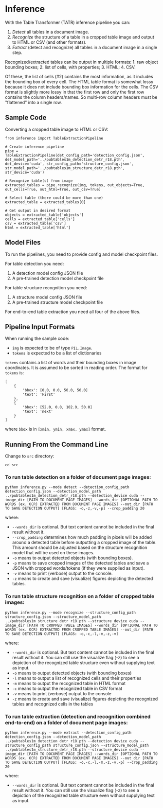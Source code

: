 # Inference

With the Table Transformer (TATR) inference pipeline you can:
1. *Detect* all tables in a document image.
2. *Recognize* the structure of a table in a cropped table image and output to HTML or CSV (and other formats).
3. *Extract* (detect and recognize) all tables in a document image in a single step.

Recognized/extracted tables can be output in multiple formats: 1. raw object bounding boxes; 2. list of cells, with properties; 3. HTML; 4. CSV.

Of these, the list of cells (#2) contains the most information, as it includes the bounding box of every cell. The HTML table format is somewhat lossy because it does not include bounding box information for the cells. The CSV format is slightly more lossy in that the first row and only the first row contains the column headers/names. So multi-row column headers must be "flattened" into a single row.

## Sample Code
Converting a cropped table image to HTML or CSV:
```
from inference import TableExtractionPipeline

# Create inference pipeline
pipe = TableExtractionPipeline(det_config_path='detection_config.json', det_model_path='../pubtables1m_detection_detr_r18.pth', det_device='cuda', str_config_path='structure_config.json', str_model_path='../pubtables1m_structure_detr_r18.pth', str_device='cuda')

# Recognize table(s) from image
extracted_tables = pipe.recognize(img, tokens, out_objects=True, out_cells=True, out_html=True, out_csv=True)

# Select table (there could be more than one)
extracted_table = extracted_tables[0]

# Get output in desired format
objects = extracted_table['objects']
cells = extracted_table['cells']
csv = extracted_table['csv']
html = extracted_table['html']
```

## Model Files
To run the pipelines, you need to provide config and model checkpoint files.

For table detection you need:
1. A detection model config JSON file
2. A pre-trained detection model checkpoint file

For table structure recognition you need:
1. A structure model config JSON file
2. A pre-trained structure model checkpoint file

For end-to-end table extraction you need all four of the above files.


## Pipeline Input Formats
When running the sample code:
- `img` is expected to be of type `PIL.Image`.
- `tokens` is expected to be a list of dictionaries

`tokens` contains a list of words and their bounding boxes in image coordinates. It is assumed to be sorted in reading order. The format for `tokens` is:
```
[
    {
        'bbox': [0.0, 0.0, 50.0, 50.0]
        'text': 'First'
    },
    {
        'bbox': [52.0, 0.0, 102.0, 50.0]
        'text': 'next'
    }
]
```
where `bbox` is in `[xmin, ymin, xmax, ymax]` format.
## Running From the Command Line
Change to `src` directory:
```
cd src
```
### To run table detection on a folder of document page images:
```
python inference.py --mode detect --detection_config_path detection_config.json --detection_model_path ../pubtables1m_detection_detr_r18.pth --detection_device cuda --image_dir [PATH TO DOCUMENT PAGE IMAGES] --words_dir [OPTIONAL PATH TO WORDS (ex. OCR) EXTRACTED FROM DOCUMENT PAGE IMAGES] --out_dir [PATH TO SAVE DETECTION OUTPUT] [FLAGS: -o,-z,-v,-p] --crop_padding 20
```
where:
- `--words_dir` is optional. But text content cannot be included in the final result without it.
- `--crop_padding` determines how much padding in pixels will be added around a detected table before outputting a cropped image of the table. This amount should be adjusted based on the structure recognition model that will be used on these images.
- `-o` means to output detected objects (with bounding boxes).
- `-p` means to save cropped images of the detected tables and save a JSON with cropped words/tokens (if they were supplied as input).
- `-v` means to print (verbose) output to the console.
- `-z` means to create and save (visualize) figures depicting the detected tables.

### To run table structure recognition on a folder of cropped table images:
```
python inference.py --mode recognize --structure_config_path structure_config.json --structure_model_path ../pubtables1m_structure_detr_r18.pth --structure_device cuda --image_dir [PATH TO CROPPED TABLE IMAGES] --words_dir [OPTIONAL PATH TO WORDS (ex. OCR) EXTRACTED FROM CROPPED TABLE IMAGES] --out_dir [PATH TO SAVE DETECTION OUTPUT] [FLAGS: -o,-c,-l,-m,-z,-v]
 ```
 where:
 - `--words_dir` is optional. But text content cannot be included in the final result without it. You can still use the visualize flag (-z) to see a depiction of the recognized table structure even without supplying text as input.
- `-o` means to output detected objects (with bounding boxes)
- `-l` means to output a list of recognized cells and their properties
- `-m` means to output the recognized table in HTML format
- `-c` means to output the recognized table in CSV format
- `-v` means to print (verbose) output to the console
- `-z` means to create and save (visualize) figures depicting the recognized tables and recognized cells in the tables

 ### To run table extraction (detection and recognition combined end-to-end) on a folder of document page images:
```
python inference.py --mode extract --detection_config_path detection_config.json --detection_model_path ../pubtables1m_detection_detr_r18.pth --detection_device cuda --structure_config_path structure_config.json --structure_model_path ../pubtables1m_structure_detr_r18.pth --structure_device cuda --image_dir [PATH TO DOCUMENT PAGE IMAGES] --words_dir [OPTIONAL PATH TO WORDS (ex. OCR) EXTRACTED FROM DOCUMENT PAGE IMAGES] --out_dir [PATH TO SAVE DETECTION OUTPUT] [FLAGS: -o,-c,-l,-m,-z,-v,-p] --crop_padding 20
```
where:
 - `--words_dir` is optional. But text content cannot be included in the final result without it. You can still use the visualize flag (-z) to see a depiction of the recognized table structure even without supplying text as input.
